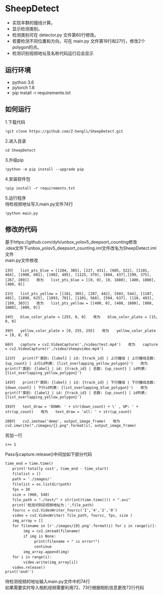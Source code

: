 # SheepDetect
* 实现羊群的撞线计算。
* 显示检测类别。
* 检测类别可在 detector.py 文件第60行修改。
* 若要检测不同位置和方向，可在 main.py 文件第19行和27行，修改2个polygon的点。
* 检测识别视频地址及名称代码运行后会显示
## 运行环境<br>
* python 3.6<br>
* pytorch 1.8<br>
* pip install -r requirements.txt<br>
## 如何运行<br>
1.下载代码<br>
```
!git clone https://github.com/Z-hengli/SheepDetect.git
```
2.进入目录<br>
```
cd SheepDetect
```
3.升级pip
```
!python -m pip install --upgrade pip
```
4.安装软件包
```
!pip install -r requirements.txt
```
5.运行程序<br>
待检视频地址写入main.py文件74行
```
!python main.py
```


## 修改的代码<br>
基于https://github.com/dyh/unbox_yolov5_deepsort_counting修改<br>
.idea文件下unbox_yolov5_deepsort_counting.iml文件改名为SheepDetect.iml文件<br>
main.py文件修改<br>
```
13行　　list_pts_blue = [[204, 305], [227, 431], [605, 522], [1101, 464], [1900, 601], [1902, 495], [1125, 379], [604, 437],[299, 375], [267, 289]]　　改为　　list_pts_blue = [[0, 0], [0, 1080], [400, 1080], [400, 0]]
```
```
21行　　list_pts_yellow = [[181, 305], [207, 442], [603, 544], [1107, 485], [1898, 625], [1893, 701], [1101, 568], [594, 637], [118, 483], [109, 303]]　　改为　　list_pts_yellow = [[400, 0], [400, 1080], [800, 1080], [800, 0]]
```
```
34行　　blue_color_plate = [255, 0, 0]　　改为　　blue_color_plate = [15, 0, 0]
```
```
39行　　yellow_color_plate = [0, 255, 255]　　改为　　yellow_color_plate = [0, 0, 0]
```
```
66行　　capture = cv2.VideoCapture('./video/test.mp4')　　改为　　capture = cv2.VideoCapture(r'./video/sheepvideo.mp4')
```
```
121行　　print(f'类别: {label} | id: {track_id} | 上行撞线 | 上行撞线总数: {up_count} | 上行id列表: {list_overlapping_yellow_polygon}')　　改为　　print(f'类别: {label} | id: {track_id} | 总数: {up_count} | id列表: {list_overlapping_yellow_polygon}')
```
```
143行　　print(f'类别: {label} | id: {track_id} | 下行撞线 | 下行撞线总数: {down_count} | 下行id列表: {list_overlapping_blue_polygon}')　　改为　　print(f'类别: {label} | id: {track_id} | 总数: {up_count} | id列表: {list_overlapping_yellow_polygon}')
```
```
193行　　text_draw = 'DOWN: ' + str(down_count) + \' , UP: ' + str(up_count)　　改为　　text_draw = 'all: ' + str(up_count)
```
```
200行　　cv2.imshow('demo', output_image_frame)　　改为　　cv2.imwrite("./images/{}.png".format(i), output_image_frame)
```
另加一行　
```
i+= 1
```
Pass与capture.release()中间加如下部分代码
```
time_end = time.time()
　　print('totally cost', time_end - time_start)
　　filelist = []
　　path = './images/' 
　　filelist = os.listdir(path)
　　fps = 30
　　size = (960, 540)
　　file_path = "./test/" + str(int(time.time())) + ".avi"
　　print('检测识别后视频地址为：',file_path)
　　fourcc = cv2.VideoWriter_fourcc('I','4','2','0')
　　video = cv2.VideoWriter( file_path, fourcc, fps, size )
　　img_array = []
　　for filename in [r'./images/{0}.png'.format(i) for i in range(i)]: 
　　　　　img = cv2.imread(filename)
　　　　　if img is None:
　　　　　　　　print(filename + " is error!")
　　　　　　　　continue
　　　　　img_array.append(img)
　　for i in range(i):
　　　　　video.write(img_array[i])
　　video.release()
print('end!')
```

待检测视频的地址输入main.py文件中的74行<br>
如果需要实时导入相机视频需要利用72、73行根据相机信息更改72行代码
